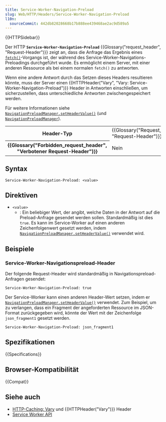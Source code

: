 ```yaml
---
title: Service-Worker-Navigation-Preload
slug: Web/HTTP/Headers/Service-Worker-Navigation-Preload
l10n:
  sourceCommit: 442db82028668b17b888ee439468ae2ac9d589a5
---
```


{{HTTPSidebar}}

Der HTTP **`Service-Worker-Navigation-Preload`** {{Glossary("request_header", "Request-Header")}} zeigt an, dass die Anfrage das Ergebnis eines [`fetch()`](/de/docs/Web/API/Window/fetch)-Vorgangs ist, der während des Service-Worker-Navigations-Preloadings durchgeführt wurde. Es ermöglicht einem Server, mit einer anderen Ressource als bei einem normalen `fetch()` zu antworten.

Wenn eine andere Antwort durch das Setzen dieses Headers resultieren könnte, muss der Server einen {{HTTPHeader("Vary", "Vary: Service-Worker-Navigation-Preload")}} Header in Antworten einschließen, um sicherzustellen, dass unterschiedliche Antworten zwischengespeichert werden.

Für weitere Informationen siehe [`NavigationPreloadManager.setHeaderValue()`](/de/docs/Web/API/NavigationPreloadManager/setHeaderValue) (und [`NavigationPreloadManager`](/de/docs/Web/API/NavigationPreloadManager)).

<table class="properties">
  <tbody>
    <tr>
      <th scope="row">Header-Typ</th>
      <td>{{Glossary("Request_header", "Request-Header")}}</td>
    </tr>
    <tr>
      <th scope="row">{{Glossary("Forbidden_request_header", "Verbotener Request-Header")}}</th>
      <td>Nein</td>
    </tr>
  </tbody>
</table>

## Syntax

```http
Service-Worker-Navigation-Preload: <value>
```

## Direktiven

- `<value>`
  - : Ein beliebiger Wert, der angibt, welche Daten in der Antwort auf die Preload-Anfrage gesendet werden sollen. Standardmäßig ist dies `true`. Es kann im Service-Worker auf einen anderen Zeichenfolgenwert gesetzt werden, indem [`NavigationPreloadManager.setHeaderValue()`](/de/docs/Web/API/NavigationPreloadManager/setHeaderValue) verwendet wird.

## Beispiele

### Service-Worker-Navigationspreload-Header

Der folgende Request-Header wird standardmäßig in Navigationspreload-Anfragen gesendet:

```http
Service-Worker-Navigation-Preload: true
```

Der Service-Worker kann einen anderen Header-Wert setzen, indem er [`NavigationPreloadManager.setHeaderValue()`](/de/docs/Web/API/NavigationPreloadManager/setHeaderValue) verwendet. Zum Beispiel, um zu verlangen, dass ein Fragment der angeforderten Ressource im JSON-Format zurückgegeben wird, könnte der Wert mit der Zeichenfolge `json_fragment1` gesetzt werden.

```http
Service-Worker-Navigation-Preload: json_fragment1
```

## Spezifikationen

{{Specifications}}

## Browser-Kompatibilität

{{Compat}}

## Siehe auch

- [HTTP-Caching: Vary](/de/docs/Web/HTTP/Caching#vary) und {{HTTPHeader("Vary")}} Header
- [Service Worker API](/de/docs/Web/API/Service_Worker_API)
